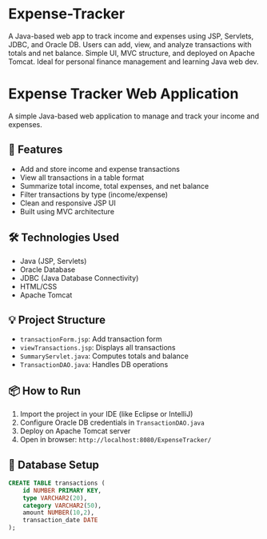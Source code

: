 # Expense-Tracker
A Java-based web app to track income and expenses using JSP, Servlets, JDBC, and Oracle DB. Users can add, view, and analyze transactions with totals and net balance. Simple UI, MVC structure, and deployed on Apache Tomcat. Ideal for personal finance management and learning Java web dev.  


# Expense Tracker Web Application

A simple Java-based web application to manage and track your income and expenses.

## 🧾 Features

- Add and store income and expense transactions
- View all transactions in a table format
- Summarize total income, total expenses, and net balance
- Filter transactions by type (income/expense)
- Clean and responsive JSP UI
- Built using MVC architecture

## 🛠️ Technologies Used

- Java (JSP, Servlets)
- Oracle Database
- JDBC (Java Database Connectivity)
- HTML/CSS
- Apache Tomcat

## 💡 Project Structure

- `transactionForm.jsp`: Add transaction form
- `viewTransactions.jsp`: Displays all transactions
- `SummaryServlet.java`: Computes totals and balance
- `TransactionDAO.java`: Handles DB operations

## 📦 How to Run

1. Import the project in your IDE (like Eclipse or IntelliJ)
2. Configure Oracle DB credentials in `TransactionDAO.java`
3. Deploy on Apache Tomcat server
4. Open in browser: `http://localhost:8080/ExpenseTracker/`

## 📁 Database Setup

```sql
CREATE TABLE transactions (
    id NUMBER PRIMARY KEY,
    type VARCHAR2(20),
    category VARCHAR2(50),
    amount NUMBER(10,2),
    transaction_date DATE
);
